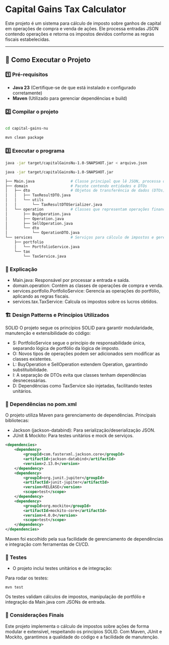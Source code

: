 # Capital Gains Tax Calculator

Este projeto é um sistema para cálculo de imposto sobre ganhos de capital em operações de compra e venda de ações. Ele processa entradas JSON contendo operações e retorna os impostos devidos conforme as regras fiscais estabelecidas.

---

## 🚀 Como Executar o Projeto

### 1️⃣ Pré-requisitos
- **Java 23** (Certifique-se de que está instalado e configurado corretamente)
- **Maven** (Utilizado para gerenciar dependências e build)

### 2️⃣ Compilar o projeto
```sh

cd capital-gains-nu

mvn clean package
```
### 3️⃣ Executar o programa
```sh
java -jar target/capitalGainsNu-1.0-SNAPSHOT.jar < arquivo.json

java -jar target/capitalGainsNu-1.0-SNAPSHOT.jar

```

```bash
├── Main.java                # Classe principal que lê JSON, processa operações e imprime impostos
├── domain                   # Pacote contendo entidades e DTOs
│   ├── dto                  # Objetos de transferência de dados (DTOs)
│   │   ├── TaxResultDTO.java
│   │   └── utils
│   │       └── TaxResultDTOSerializer.java
│   └── operation            # Classes que representam operações financeiras
│       ├── BuyOperation.java
│       ├── Operation.java
│       ├── SellOperation.java
│       └── dto
│           └── OperationDTO.java
└── services                 # Serviços para cálculo de impostos e gerenciamento de portfólio
    ├── portfolio
    │   └── PortfolioService.java
    └── tax
        └── TaxService.java
```

### 📌 Explicação
- Main.java: Responsável por processar a entrada e saída.
- domain.operation: Contém as classes de operações de compra e venda.
- services.portfolio.PortfolioService: Gerencia as operações do portfólio, aplicando as regras fiscais.
- services.tax.TaxService: Calcula os impostos sobre os lucros obtidos.

### 🏗️ Design Patterns e Princípios Utilizados
SOLID
O projeto segue os princípios SOLID para garantir modularidade, manutenção e extensibilidade do código:

- S: PortfolioService segue o princípio de responsabilidade única, separando lógica de portfólio da lógica de imposto.
- O: Novos tipos de operações podem ser adicionados sem modificar as classes existentes.
- L: BuyOperation e SellOperation estendem Operation, garantindo substituibilidade.
- I: A separação de DTOs evita que classes tenham dependências desnecessárias.
- D: Dependências como TaxService são injetadas, facilitando testes unitários.

### 📜 Dependências no pom.xml
O projeto utiliza Maven para gerenciamento de dependências. Principais bibliotecas:

- Jackson (jackson-databind): Para serialização/deserialização JSON.
- JUnit & Mockito: Para testes unitários e mock de serviços.

```xml
<dependencies>
    <dependency>
        <groupId>com.fasterxml.jackson.core</groupId>
        <artifactId>jackson-databind</artifactId>
        <version>2.13.0</version>
    </dependency>
    <dependency>
        <groupId>org.junit.jupiter</groupId>
        <artifactId>junit-jupiter</artifactId>
        <version>RELEASE</version>
        <scope>test</scope>
    </dependency>
    <dependency>
        <groupId>org.mockito</groupId>
        <artifactId>mockito-core</artifactId>
        <version>4.0.0</version>
        <scope>test</scope>
    </dependency>
</dependencies>

```

Maven foi escolhido pela sua facilidade de gerenciamento de dependências e integração com ferramentas de CI/CD.


### 🧪 Testes
- O projeto inclui testes unitários e de integração:

Para rodar os testes:

```shell
mvn test
```

Os testes validam cálculos de impostos, manipulação de portfólio e integração da Main.java com JSONs de entrada.

### 📌 Considerações Finais
Este projeto implementa o cálculo de impostos sobre ações de forma modular e extensível, respeitando os princípios SOLID. Com Maven, JUnit e Mockito, garantimos a qualidade do código e a facilidade de manutenção.